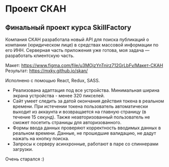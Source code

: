 <h1>Проект СКАН</h1>
<h2>Финальный проект курса SkillFactory</h2>

<p>
  Компания СКАН разработала новый API для поиска публикаций о компании (юридическом лице) в средствах массовой информации по его ИНН. Серверная часть приложения уже готова, моя задача — разработать клиентскую часть.
</p>

Макет: https://www.figma.com/file/u3MOjzYnTnirz712GrLbFv/Макет-СКАН <br>
Результат: https://mxky.github.io/skan/

Исполнено с помощью React, Redux, SASS.

* Реализована адаптация под все устройства. Минимальная ширина экрана устройства - менее 320 пикселей.
* Сайт умеет следить за датой окончания действия токена в реальном времени. При истечении токена пользователь автоматически выходит из аккаунта и возвращается на главную страницу (в течение 15 секунд). Также неавторизованный пользователь не сможет посетить страницы для авторизованного.
* Формы ввода данных проверяют корректность вводимых данных в реальном времени. Данные, не прошедшие валидацию, не дадут нажать на кнопку поиска.
* Запросы к серверу асинхронные, работают в паре со спиннерами загрузки.

Очень старался :)
